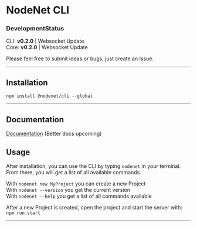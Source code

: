 # NodeNet CLI

### DevelopmentStatus

CLI: **v0.2.0** | Websocket Update  
Core: **v0.2.0** | Websocket Update

Please feel free to submit ideas or bugs, just create an Issue.

---

## Installation

`npm install @nodenet/cli --global`  

---

## Documentation

[Documentation](../../wiki) (Better docs upcoming)

## Usage

After installation, you can use the CLI by typing `nodenet` in your terminal. \
From there, you will get a list of all available commands.

With `nodenet new MyProject` you can create a new Project  
With `nodenet --version` you get the current version  
With `nodenet --help` you get a list of all commands available

After a new Project is created, open the project and start the server with:  
`npm run start`

---
